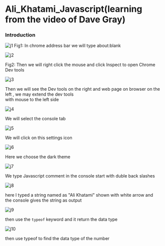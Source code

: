 # Ali_Khatami_Javascript(learning from the video of Dave Gray)

### Introduction

![j1](https://github.com/C191068/Ali_Khatami_JS/assets/89090776/a5949854-9e4a-4045-8df2-a91144b9d98a)
Fig1: In chrome address bar we will type about:blank <br>

![j2](https://github.com/C191068/Ali_Khatami_JS/assets/89090776/2594a3f7-ed9a-44ae-9299-47c0c4bf9ff5)

Fig2: Then we will right click the mouse and click Inspect to open Chrome Dev tools <br>

![j3](https://github.com/C191068/Ali_Khatami_JS/assets/89090776/937f038b-dc11-47dc-9679-ea7c3943c67d)

Then we will see the Dev tools on the right and web page on browser  on the left , we may extend the dev tools <br>
with mouse to the left side <br>

![j4](https://github.com/C191068/Ali_Khatami_JS/assets/89090776/d5583860-a2a3-40eb-a56c-08b354bf8096)

We will select the console tab <br>

![j5](https://github.com/C191068/Ali_Khatami_JS/assets/89090776/af67d0e2-3386-4215-97cd-5c6a2566b09c)

We will click on this settings icon <br>

![j6](https://github.com/C191068/Ali_Khatami_JS/assets/89090776/6825c2ee-ecb0-41c9-837a-d8b8d66e2cdd)

Here we choose the dark theme <br>

![j7](https://github.com/C191068/Ali_Khatami_JS/assets/89090776/f1fc38cb-aafe-4c3a-9b9c-04599255f7d0)

We type Javascript comment in the console start with duble back slashes <br>


![j8](https://github.com/C191068/Ali_Khatami_JS/assets/89090776/d091b162-a603-4a50-b226-b5cfd174df13)

here I typed a string named as "Ali Khatami" shown with white arrow and the console gives the string as output <br>

![j9](https://github.com/C191068/Ali_Khatami_JS/assets/89090776/6f15f885-9b56-4b94-a25b-915e80b9f113)

then use the ```typeof``` keyword and it return the data type <br>


![j10](https://github.com/C191068/Ali_Khatami_JS/assets/89090776/7efa58ed-0841-4d3b-a860-94481fec8a60)

then use typeof to find the data type of the number <br>





















